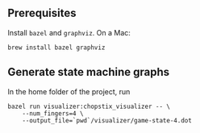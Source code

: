 ## Prerequisites

Install `bazel` and `graphviz`. On a Mac:

```shell
brew install bazel graphviz
```

## Generate state machine graphs

In the home folder of the project, run

```shell
bazel run visualizer:chopstix_visualizer -- \
    --num_fingers=4 \
    --output_file=`pwd`/visualizer/game-state-4.dot
```